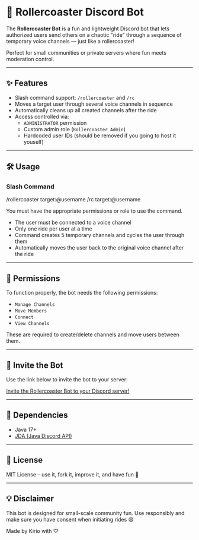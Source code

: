 # 🎢 Rollercoaster Discord Bot

The **Rollercoaster Bot** is a fun and lightweight Discord bot that lets authorized users send others on a chaotic "ride" through a sequence of temporary voice channels — just like a rollercoaster!

Perfect for small communities or private servers where fun meets moderation control.

---

## ✨ Features

- Slash command support: `/rollercoaster` and `/rc`
- Moves a target user through several voice channels in sequence
- Automatically cleans up all created channels after the ride
- Access controlled via:
  - `ADMINISTRATOR` permission
  - Custom admin role (`Rollercoaster Admin`)
  - Hardcoded user IDs (should be removed if you going to host it youself)

---

## 🛠️ Usage

### Slash Command

/rollercoaster target:@username
/rc target:@username

You must have the appropriate permissions or role to use the command.

- The user must be connected to a voice channel
- Only one ride per user at a time
- Command creates 5 temporary channels and cycles the user through them
- Automatically moves the user back to the original voice channel after the ride

---

## 🔐 Permissions

To function properly, the bot needs the following permissions:

- `Manage Channels`
- `Move Members`
- `Connect`
- `View Channels`

These are required to create/delete channels and move users between them.

---

## 📎 Invite the Bot

Use the link below to invite the bot to your server:

[Invite the Rollercoaster Bot to your Discord server!](https://kirio.dev/rollercoaster-bot)

---

## 🧩 Dependencies

- Java 17+
- [JDA (Java Discord API)](https://github.com/DV8FromTheWorld/JDA)

---

## 📄 License

MIT License – use it, fork it, improve it, and have fun 🚀

---

## 💡 Disclaimer

This bot is designed for small-scale community fun. Use responsibly and make sure you have consent when initiating rides 😄

Made by Kirio with ♡
